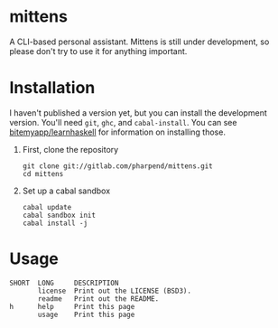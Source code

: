 # mittens

A CLI-based personal assistant. Mittens is still under development, so please
don't try to use it for anything important.

# Installation

I haven't published a version yet, but you can install the development
version. You'll need `git`, `ghc`, and `cabal-install`. You can see
[bitemyapp/learnhaskell][1] for information on installing those.

1.  First, clone the repository

        git clone git://gitlab.com/pharpend/mittens.git
        cd mittens

2.  Set up a cabal sandbox

        cabal update
        cabal sandbox init
        cabal install -j

# Usage

    SHORT  LONG     DESCRIPTION                  
           license  Print out the LICENSE (BSD3).
           readme   Print out the README.        
    h      help     Print this page              
           usage    Print this page              

        
[1]: //github.com/bitemyapp/learnhaskell
